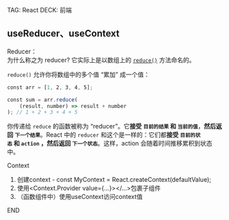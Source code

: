 TAG: React
DECK: 前端
## useReducer、useContext

Reducer：  
为什么称之为 reducer? 它实际上是以数组上的 [`reduce()`](https://developer.mozilla.org/zh-CN/docs/Web/JavaScript/Reference/Global_Objects/Array/Reduce) 方法命名的。  
  

`reduce()` 允许你将数组中的多个值 “累加” 成一个值：
```js
const arr = [1, 2, 3, 4, 5];

const sum = arr.reduce(  
	(result, number) => result + number  
); // 1 + 2 + 3 + 4 + 5
```

你传递给 `reduce` 的函数被称为 “reducer”。它**接受** **`目前的结果` 和 `当前的值`**，**然后返回** **`下一个结果`**。React 中的 `reducer` 和这个是一样的：它们都**接受** **`目前的状态` 和 `action` ，然后返回 `下一个状态`**。这样，action 会随着时间推移累积到状态中。  

Context
1. 创建context - const MyContext = React.createContext(defaultValue);  
2. 使用<Context.Provider value={...}></...>包裹子组件
3. （函数组件中）使用useContext访问context值



END
<!--ID: 1726633667714-->


